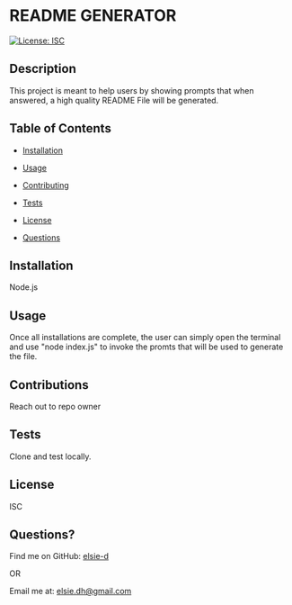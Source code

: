 
# README GENERATOR
[![License: ISC](https://img.shields.io/badge/License-ISC-blue.svg)](https://opensource.org/licenses/ISC)


    
## Description
This project is meant to help users by  showing prompts that when answered, a high quality README  File will be generated.
            
## Table of Contents
            
- [Installation](#installation)
- [Usage](#usage)
- [Contributing](#contributions)
- [Tests](#tests)

- [License](#license)
        
- [Questions](#questions)
            
## Installation
Node.js 
            
            
## Usage
Once all installations are complete, the user can simply open the terminal and use "node index.js" to invoke the promts that will be  used to  generate the file.
            
## Contributions
Reach out to repo owner
            
## Tests
Clone and test locally.
            
## License
ISC
            
            
## Questions?
Find me on GitHub: <a href="https://github.com/elsie-d" target="_blank">elsie-d</a>
            
OR
            
Email me at: <a href="mailto:elsie.dh@gmail.com" target="_blank">elsie.dh@gmail.com</a>
  